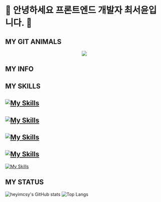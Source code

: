 # 🐣 안녕하세요 프론트엔드 개발자 최서윤입니다. 🐣

## MY GIT ANIMALS
<div align="center">
  <a href="https://github.com/devxb/gitanimals">
    <img src="https://render.gitanimals.org/farms/{heyimcsy}"/>
  </a>
</div>

## MY INFO

## MY SKILLS
[![My Skills](https://skillicons.dev/icons?i=js,html,css)](https://skillicons.dev)
-------
[![My Skills](https://skillicons.dev/icons?i=react,vue,nextjs)](https://skillicons.dev)
-------
[![My Skills](https://skillicons.dev/icons?i=threejs,ts)](https://skillicons.dev)
-------
[![My Skills](https://skillicons.dev/icons?i=styledcomponents,sass,materialui)](https://skillicons.dev)
-------
[![My Skills](https://skillicons.dev/icons?i=docker,postman,yarn,npm)](https://skillicons.dev)


## MY STATUS

![heyimcsy's GitHub stats](https://github-readme-stats.vercel.app/api?username=heyimcsy&show_icons=true&hide=contribs)
![Top Langs](https://github-readme-stats.vercel.app/api/top-langs/?username=heyimcsy&layout=compact)

<!--
**heyimcsy/heyimcsy** is a ✨ _special_ ✨ repository because its `README.md` (this file) appears on your GitHub profile.


Here are some ideas to get you started:

- 🔭 I’m currently working on ...
- 🌱 I’m currently learning ...
- 👯 I’m looking to collaborate on ...
- 🤔 I’m looking for help with ...
- 💬 Ask me about ...
- 📫 How to reach me: ...
- 😄 Pronouns: ...
- ⚡ Fun fact: ...
-->
